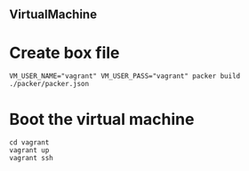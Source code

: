 VirtualMachine
----

Create box file
====

```
VM_USER_NAME="vagrant" VM_USER_PASS="vagrant" packer build ./packer/packer.json
```

Boot the virtual machine
====

```
cd vagrant
vagrant up
vagrant ssh
```
